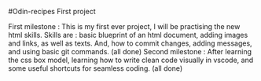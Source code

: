 #Odin-recipes
First project 

First milestone :
This is my first ever project, I will be practising the new html skills.
Skills are : basic blueprint of an html document, adding images and links, as well as texts. And, how to commit changes, adding messages, and using basic git commands.  (all done)
Second milestone :
After learning the css box model, learning how to write clean code visually in vscode, and some useful shortcuts for seamless coding.  (all done)